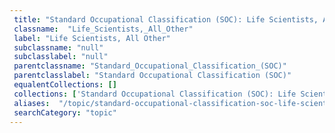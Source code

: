 ```yaml
--- 
 title: "Standard Occupational Classification (SOC): Life Scientists, All Other" 
 classname:  "Life_Scientists,_All_Other" 
 label: "Life Scientists, All Other" 
 subclassname: "null" 
 subclasslabel: "null" 
 parentclassname: "Standard_Occupational_Classification_(SOC)" 
 parentclasslabel: "Standard Occupational Classification (SOC)" 
 equalentCollections: [] 
 collections: ['Standard Occupational Classification (SOC): Life Scientists, All Other']
 aliases:  "/topic/standard-occupational-classification-soc-life-scientists-all-other"  
 searchCategory: "topic" 
---
```

